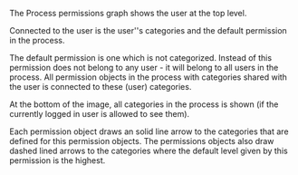 The Process permissions graph shows the user at the top level. 

Connected to the user is the user''s categories and the default permission in the process. 

The default permission is one which is not categorized. Instead of this permission does not belong to any user - it will belong to all users in the process. All permission objects in the process with categories shared with the user is connected to these (user) categories. 

At the bottom of the image, all categories in the process is shown (if the currently logged in user is allowed to see them). 

Each permission object draws an solid line arrow to the categories that are defined for this permission objects. The permissions objects also draw dashed lined arrows to the categories where the default level given by this permission is the highest.